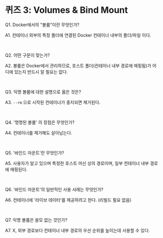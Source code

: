 # 퀴즈 3: Volumes & Bind Mount

Q1. Docker에서의 "볼륨"이란 무엇인가?

A1. 컨테이너 외부의 특정 폴더에 연결된 Docker 컨테이너 내부의 폴더/파일 이다.

<br>

Q2. 어떤 구문이 맞는가?

A2. 볼륨은 Docker에서 관리하므로, 호스트 폴더(컨테이너 내부 경로에 매핑됨)가 어디에 있는지 반드시 알 필요는 없다.

<br>

Q3. 익명 볼륨에 대한 설명으로 옳은 것은?

A3. `--rm` 으로 시작된 컨테이너가 중지되면 제거된다.

<br>

Q4. '명명된 볼륨' 의 장점은 무엇인가?

A4. 컨테이너를 제거해도 살아남는다.

<br>

Q5. '바인드 마운트'란 무엇인가?

A5. 사용자가 알고 있으며 특정한 호스트 머신 상의 경로이며, 일부 컨테이너 내부 경로에 매핑된다.

<br>

Q6. '바인드 마운트'의 일반적인 사용 사례는 무엇인가?

A6. 컨테이너에 '라이브 데이터'를 제공하려고 한다. (리빌드 필요 없음)

<br>

Q7. 익명 볼륨은 쓸모 없는 것인가?

A7. X, 외부 경로보다 컨테이너 내부 경로의 우선 순위를 높이는데 사용할 수 있다.